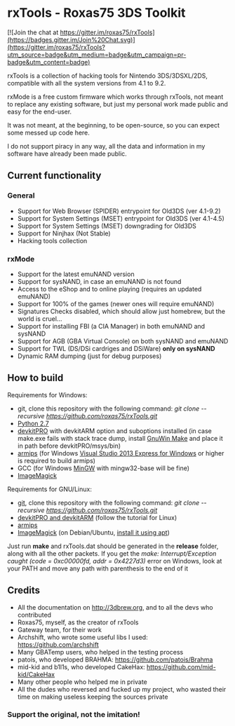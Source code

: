 # rxTools - Roxas75 3DS Toolkit

[![Join the chat at https://gitter.im/roxas75/rxTools](https://badges.gitter.im/Join%20Chat.svg)](https://gitter.im/roxas75/rxTools?utm_source=badge&utm_medium=badge&utm_campaign=pr-badge&utm_content=badge)

rxTools is a collection of hacking tools for Nintendo 3DS/3DSXL/2DS, compatible with all the system versions from 4.1 to 9.2.

rxMode is a free custom firmware which works through rxTools, not meant to replace any existing software, but just my personal 
work made public and easy for the end-user.

It was not meant, at the beginning, to be open-source, so you can expect some messed up code here.

I do not support piracy in any way, all the data and information in my software have already been made public.

## Current functionality
### General
- Support for Web Browser (SPIDER) entrypoint for Old3DS (ver 4.1-9.2)
- Support for System Settings (MSET) entrypoint for Old3DS (ver 4.1-4.5)
- Support for System Settings (MSET) downgrading for Old3DS
- Support for Ninjhax (Not Stable)
- Hacking tools collection

### rxMode
- Support for the latest emuNAND version
- Support for sysNAND, in case an emuNAND is not found
- Access to the eShop and to online playing (requires an updated emuNAND)
- Support for 100% of the games (newer ones will require emuNAND)
- Signatures Checks disabled, which should allow just homebrew, but the world is cruel...
- Support for installing FBI (a CIA Manager) in both emuNAND and sysNAND
- Support for AGB (GBA Virtual Console) on both sysNAND and emuNAND
- Support for TWL (DS/DSi cardriges and DSiWare) **only on sysNAND**
- Dynamic RAM dumping (just for debug purposes)

## How to build
Requirements for Windows:
- git, clone this repository with the following command: *git  clone --recursive https://github.com/roxas75/rxTools.git*
- [Python 2.7](https://www.python.org)
- [devkitPRO](http://sourceforge.net/projects/devkitpro) with devkitARM option and suboptions installed (in case make.exe fails with stack trace dump, install [GnuWin Make](http://gnuwin32.sourceforge.net) and place it in path before devkitPRO/msys/bin)
- [armips](https://github.com/Kingcom/armips) (for Windows [Visual Studio 2013 Express for Windows](https://www.visualstudio.com/en-us/downloads/download-visual-studio-vs.aspx) or higher is required to build armips)
- GCC (for Windows [MinGW](http://sourceforge.net/projects/mingw) with mingw32-base will be fine)
- [ImageMagick](http://www.imagemagick.org)

Requirements for GNU/Linux:
- [git](https://apps.ubuntu.com/cat/applications/git/), clone this repository with the following command: *git  clone --recursive https://github.com/roxas75/rxTools.git*
- [devkitPRO and devkitARM](http://3dbrew.org/wiki/Setting_up_Development_Environment) (follow the tutorial for Linux)
- [armips](https://github.com/Kingcom/armips)
- [ImageMagick](http://www.imagemagick.org) (on Debian/Ubuntu, [install it using apt](https://apps.ubuntu.com/cat/applications/imagemagick/))

Just run **make** and rxTools.dat should be generated in the **release** folder, along with all the other packets.
If you get the *make: Interrupt/Exception caught (code = 0xc00000fd, addr = 0x4227d3)* error on Windows, look at your PATH and move any path with parenthesis to the end of it

## Credits
- All the documentation on http://3dbrew.org, and to all the devs who contributed
- Roxas75, myself, as the creator of rxTools
- Gateway team, for their work 
- Archshift, who wrote some useful libs I used: https://github.com/archshift
- Many GBATemp users, who helped in the testing process
- patois, who developed BRAHMA: https://github.com/patois/Brahma
- mid-kid and b1l1s, who developed CakeHax: https://github.com/mid-kid/CakeHax
- Many other people who helped me in private
- All the dudes who reversed and fucked up my project, who wasted their time on making useless keeping the sources private

### Support the original, not the imitation!
